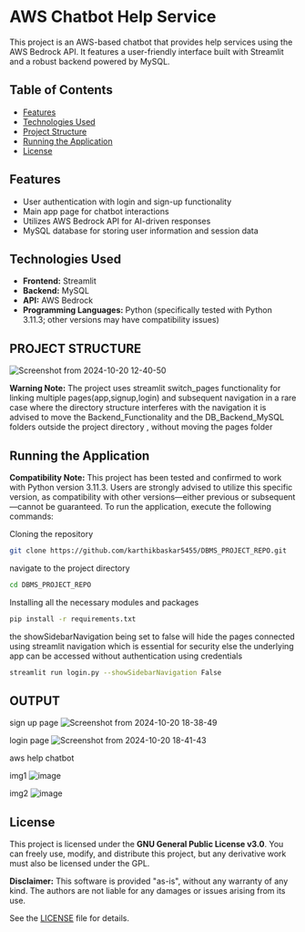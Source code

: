 # AWS Chatbot Help Service

This project is an AWS-based chatbot that provides help services using the AWS Bedrock API. It features a user-friendly interface built with Streamlit and a robust backend powered by MySQL.

## Table of Contents

- [Features](#features)
- [Technologies Used](#technologies-used)
- [Project Structure](#project-structure)
- [Running the Application](#running-the-application)
- [License](#license)

## Features

- User authentication with login and sign-up functionality
- Main app page for chatbot interactions
- Utilizes AWS Bedrock API for AI-driven responses
- MySQL database for storing user information and session data

## Technologies Used

- **Frontend:** Streamlit
- **Backend:** MySQL
- **API:** AWS Bedrock
- **Programming Languages:** Python (specifically tested with Python 3.11.3; other versions may have compatibility issues)


## PROJECT STRUCTURE

![Screenshot from 2024-10-20 12-40-50](https://github.com/user-attachments/assets/cad82e1b-6e16-47e1-b481-fba9aac43b3e)

**Warning Note:** The project uses streamlit switch_pages functionality for linking multiple pages(app,signup,login) and subsequent navigation in a rare case where the directory structure
interferes with the navigation it is advised to move the Backend_Functionality and the DB_Backend_MySQL folders outside the project directory , without moving the pages folder 

## Running the Application

**Compatibility Note:** This project has been tested and confirmed to work with Python version 3.11.3. Users are strongly advised to utilize this specific version, as compatibility with other versions—either previous or subsequent—cannot be guaranteed.
To run the application, execute the following commands:



Cloning the repository

```bash
git clone https://github.com/karthikbaskar5455/DBMS_PROJECT_REPO.git
```
navigate to the project directory 
```bash
cd DBMS_PROJECT_REPO
```

Installing all the necessary modules and packages 
```bash
pip install -r requirements.txt
```

the showSidebarNavigation being set to false will hide the pages connected using streamlit navigation which is essential for security else the underlying 
app can be accessed without authentication using credentials 

```bash
streamlit run login.py --showSidebarNavigation False
```

## OUTPUT 

sign up page
![Screenshot from 2024-10-20 18-38-49](https://github.com/user-attachments/assets/3589ae32-86af-43e5-943b-e1b07f3d1127)

login page
![Screenshot from 2024-10-20 18-41-43](https://github.com/user-attachments/assets/d79dfd19-9ed2-47fc-b87d-4a3ca4a2232f)

aws help chatbot

img1
![image](https://github.com/user-attachments/assets/08359e13-5a96-43cc-96dc-e8adea4730f2)

img2
![image](https://github.com/user-attachments/assets/b2121ca8-b3f4-4208-9b2a-bd8e86ced8f4)




## License

This project is licensed under the **GNU General Public License v3.0**. You can freely use, modify, and distribute this project, but any derivative work must also be licensed under the GPL. 

**Disclaimer:** This software is provided "as-is", without any warranty of any kind. The authors are not liable for any damages or issues arising from its use.

See the [LICENSE](LICENSE) file for details.


